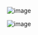 ![image](https://github.com/companyakis/flutter-bootcamp-2024/assets/77589867/55355a97-9251-4276-b0e7-e168a392f035)

![image](https://github.com/companyakis/flutter-bootcamp-2024/assets/77589867/bbde458b-d1ff-495a-b045-d01f77472fbf)
